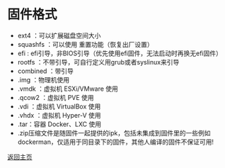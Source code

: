 # 固件格式

* ext4 ：可以扩展磁盘空间大小
* squashfs ：可以使用 重置功能（恢复出厂设置）
* efi : efi引导，非BIOS引导（优先使用efi固件，无法启动时再换无efi固件）   
* rootfs ：不带引导，可自行定义用grub或者syslinux来引导      
* combined ：带引导 
* .img ：物理机使用
* .vmdk ：虚拟机 ESXi/VMware 使用
* .qcow2 ：虚拟机 PVE 使用
* .vdi ：虚拟机 VirtualBox 使用
* .vhdx ：虚拟机 Hyper-V 使用    
* .tar：容器 Docker、LXC 使用
* .zip压缩文件是随固件一起提供的ipk，包括未集成到固件里的一些例如dockerman，仅适用于同目录下的固件，其他人编译的固件不保证可用!               


[返回主页](../README.md)        

